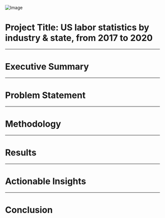 ![Image](https://github.com/user-attachments/assets/25005933-414c-495c-a141-0a0366075619)

# Project Title: US labor statistics by industry & state, from 2017 to 2020
-----
# Executive Summary
-----
# Problem Statement
-----
# Methodology
-----
# Results
-----
# Actionable Insights
-----
# Conclusion
